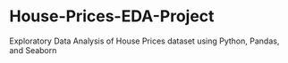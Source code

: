 # House-Prices-EDA-Project
Exploratory Data Analysis of House Prices dataset using Python, Pandas, and Seaborn
